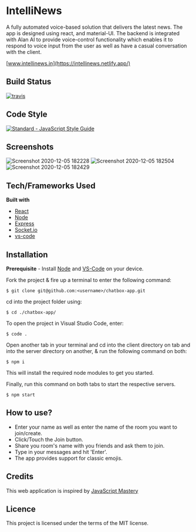 # IntelliNews

A fully automated voice-based solution that delivers the latest news. The app is designed using react, and material-UI. The backend is integrated with Alan AI to provide voice-control functionality which enables it to respond to voice input from the user as well as have a casual conversation with the client.

[www.intellinews.in](https://intellinews.netlify.app/)

## Build Status

<a href="https://travis-ci.org/standard/standard"><img src="https://img.shields.io/travis/standard/standard/master.svg" alt="travis"></a>

## Code Style

<a href="https://standardjs.com"><img src="https://img.shields.io/badge/code_style-standard-brightgreen.svg" alt="Standard - JavaScript Style Guide"></a>

## Screenshots

![Screenshot 2020-12-05 182228](https://user-images.githubusercontent.com/56535991/101243621-7e785680-3727-11eb-9907-377800244d79.png)
![Screenshot 2020-12-05 182504](https://user-images.githubusercontent.com/56535991/101243632-8c2ddc00-3727-11eb-9c09-26b7203d22a8.png)
![Screenshot 2020-12-05 182429](https://user-images.githubusercontent.com/56535991/101243640-994acb00-3727-11eb-984b-df303fcce8e4.png)


## Tech/Frameworks Used

**Built with**
- [React](https://reactjs.org/docs/getting-started.html)
- [Node](https://nodejs.org/dist/latest-v14.x/docs/api/)
- [Express](https://expressjs.com/)
- [Socket.io](https://socket.io/docs/v3)
- [vs-code](https://code.visualstudio.com/docs)

## Installation

**Prerequisite** - Install [Node](https://nodejs.org/en/) and [VS-Code](https://code.visualstudio.com/Download) on your device.

Fork the project & fire up a terminal to enter the following command: 
```
$ git clone git@github.com:<username>/chatbox-app.git
```
cd into the project folder using:
```
$ cd ./chatbox-app/
```
To open the project in Visual Studio Code, enter:
```
$ code .
```
Open another tab in your terminal and cd into the client directory on tab and into the server directory on another, & run the following command on both:
```
$ npm i
```
This will install the required node modules to get you started.

Finally, run this command on both tabs to start the respective servers.
```
$ npm start
```
## How to use?

- Enter your name as well as enter the name of the room you want to join/create.
- Click/Touch the Join button.
- Share you room's name with you friends and ask them to join.
- Type in your messages and hit 'Enter'.
- The app provides support for classic emojis. 

## Credits

This web application is inspired by [JavaScript Mastery](https://github.com/adrianhajdin/project_chat_application)

## Licence

This project is licensed under the terms of the MIT license.
